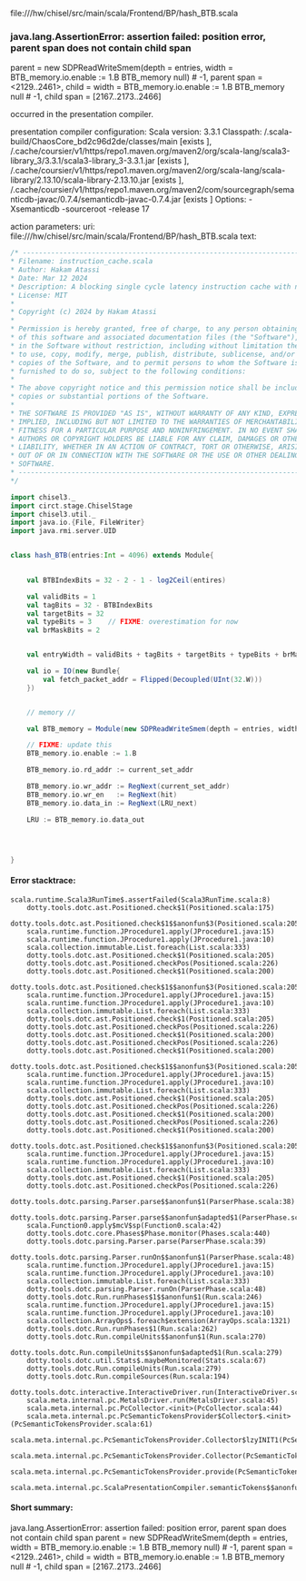 file://<WORKSPACE>/hw/chisel/src/main/scala/Frontend/BP/hash_BTB.scala
### java.lang.AssertionError: assertion failed: position error, parent span does not contain child span
parent      = new SDPReadWriteSmem(depth = entries,
  width = BTB_memory.io.enable := 1.B BTB_memory null) # -1,
parent span = <2129..2461>,
child       = width = BTB_memory.io.enable := 1.B BTB_memory null # -1,
child span  = [2167..2173..2466]

occurred in the presentation compiler.

presentation compiler configuration:
Scala version: 3.3.1
Classpath:
<WORKSPACE>/.scala-build/ChaosCore_bd2c96d2de/classes/main [exists ], <HOME>/.cache/coursier/v1/https/repo1.maven.org/maven2/org/scala-lang/scala3-library_3/3.3.1/scala3-library_3-3.3.1.jar [exists ], <HOME>/.cache/coursier/v1/https/repo1.maven.org/maven2/org/scala-lang/scala-library/2.13.10/scala-library-2.13.10.jar [exists ], <HOME>/.cache/coursier/v1/https/repo1.maven.org/maven2/com/sourcegraph/semanticdb-javac/0.7.4/semanticdb-javac-0.7.4.jar [exists ]
Options:
-Xsemanticdb -sourceroot <WORKSPACE> -release 17


action parameters:
uri: file://<WORKSPACE>/hw/chisel/src/main/scala/Frontend/BP/hash_BTB.scala
text:
```scala
/* ------------------------------------------------------------------------------------
* Filename: instruction_cache.scala
* Author: Hakam Atassi
* Date: Mar 12 2024
* Description: A blocking single cycle latency instruction cache with no CPU write port (no self modifying functionality).
* License: MIT
*
* Copyright (c) 2024 by Hakam Atassi
*
* Permission is hereby granted, free of charge, to any person obtaining a copy
* of this software and associated documentation files (the "Software"), to deal
* in the Software without restriction, including without limitation the rights
* to use, copy, modify, merge, publish, distribute, sublicense, and/or sell
* copies of the Software, and to permit persons to whom the Software is
* furnished to do so, subject to the following conditions:
* 
* The above copyright notice and this permission notice shall be included in all
* copies or substantial portions of the Software.
*
* THE SOFTWARE IS PROVIDED "AS IS", WITHOUT WARRANTY OF ANY KIND, EXPRESS OR
* IMPLIED, INCLUDING BUT NOT LIMITED TO THE WARRANTIES OF MERCHANTABILITY,
* FITNESS FOR A PARTICULAR PURPOSE AND NONINFRINGEMENT. IN NO EVENT SHALL THE
* AUTHORS OR COPYRIGHT HOLDERS BE LIABLE FOR ANY CLAIM, DAMAGES OR OTHER
* LIABILITY, WHETHER IN AN ACTION OF CONTRACT, TORT OR OTHERWISE, ARISING FROM,
* OUT OF OR IN CONNECTION WITH THE SOFTWARE OR THE USE OR OTHER DEALINGS IN THE
* SOFTWARE.
* ------------------------------------------------------------------------------------ 
*/

import chisel3._
import circt.stage.ChiselStage
import chisel3.util._
import java.io.{File, FileWriter}
import java.rmi.server.UID


class hash_BTB(entries:Int = 4096) extends Module{

    
    val BTBIndexBits = 32 - 2 - 1 - log2Ceil(entires)

    val validBits = 1
    val tagBits = 32 - BTBIndexBits
    val targetBits = 32
    val typeBits = 3    // FIXME: overestimation for now
    val brMaskBits = 2


    val entryWidth = validBits + tagBits + targetBits + typeBits + brMaskBits

    val io = IO(new Bundle{
        val fetch_packet_addr = Flipped(Decoupled(UInt(32.W)))
    })


    // memory // 

    val BTB_memory = Module(new SDPReadWriteSmem(depth = entries, width = 

    // FIXME: update this
    BTB_memory.io.enable := 1.B

    BTB_memory.io.rd_addr := current_set_addr

    BTB_memory.io.wr_addr := RegNext(current_set_addr)
    BTB_memory.io.wr_en   := RegNext(hit)
    BTB_memory.io.data_in := RegNext(LRU_next)

    LRU := BTB_memory.io.data_out




}
```



#### Error stacktrace:

```
scala.runtime.Scala3RunTime$.assertFailed(Scala3RunTime.scala:8)
	dotty.tools.dotc.ast.Positioned.check$1(Positioned.scala:175)
	dotty.tools.dotc.ast.Positioned.check$1$$anonfun$3(Positioned.scala:205)
	scala.runtime.function.JProcedure1.apply(JProcedure1.java:15)
	scala.runtime.function.JProcedure1.apply(JProcedure1.java:10)
	scala.collection.immutable.List.foreach(List.scala:333)
	dotty.tools.dotc.ast.Positioned.check$1(Positioned.scala:205)
	dotty.tools.dotc.ast.Positioned.checkPos(Positioned.scala:226)
	dotty.tools.dotc.ast.Positioned.check$1(Positioned.scala:200)
	dotty.tools.dotc.ast.Positioned.check$1$$anonfun$3(Positioned.scala:205)
	scala.runtime.function.JProcedure1.apply(JProcedure1.java:15)
	scala.runtime.function.JProcedure1.apply(JProcedure1.java:10)
	scala.collection.immutable.List.foreach(List.scala:333)
	dotty.tools.dotc.ast.Positioned.check$1(Positioned.scala:205)
	dotty.tools.dotc.ast.Positioned.checkPos(Positioned.scala:226)
	dotty.tools.dotc.ast.Positioned.check$1(Positioned.scala:200)
	dotty.tools.dotc.ast.Positioned.checkPos(Positioned.scala:226)
	dotty.tools.dotc.ast.Positioned.check$1(Positioned.scala:200)
	dotty.tools.dotc.ast.Positioned.check$1$$anonfun$3(Positioned.scala:205)
	scala.runtime.function.JProcedure1.apply(JProcedure1.java:15)
	scala.runtime.function.JProcedure1.apply(JProcedure1.java:10)
	scala.collection.immutable.List.foreach(List.scala:333)
	dotty.tools.dotc.ast.Positioned.check$1(Positioned.scala:205)
	dotty.tools.dotc.ast.Positioned.checkPos(Positioned.scala:226)
	dotty.tools.dotc.ast.Positioned.check$1(Positioned.scala:200)
	dotty.tools.dotc.ast.Positioned.checkPos(Positioned.scala:226)
	dotty.tools.dotc.ast.Positioned.check$1(Positioned.scala:200)
	dotty.tools.dotc.ast.Positioned.check$1$$anonfun$3(Positioned.scala:205)
	scala.runtime.function.JProcedure1.apply(JProcedure1.java:15)
	scala.runtime.function.JProcedure1.apply(JProcedure1.java:10)
	scala.collection.immutable.List.foreach(List.scala:333)
	dotty.tools.dotc.ast.Positioned.check$1(Positioned.scala:205)
	dotty.tools.dotc.ast.Positioned.checkPos(Positioned.scala:226)
	dotty.tools.dotc.parsing.Parser.parse$$anonfun$1(ParserPhase.scala:38)
	dotty.tools.dotc.parsing.Parser.parse$$anonfun$adapted$1(ParserPhase.scala:39)
	scala.Function0.apply$mcV$sp(Function0.scala:42)
	dotty.tools.dotc.core.Phases$Phase.monitor(Phases.scala:440)
	dotty.tools.dotc.parsing.Parser.parse(ParserPhase.scala:39)
	dotty.tools.dotc.parsing.Parser.runOn$$anonfun$1(ParserPhase.scala:48)
	scala.runtime.function.JProcedure1.apply(JProcedure1.java:15)
	scala.runtime.function.JProcedure1.apply(JProcedure1.java:10)
	scala.collection.immutable.List.foreach(List.scala:333)
	dotty.tools.dotc.parsing.Parser.runOn(ParserPhase.scala:48)
	dotty.tools.dotc.Run.runPhases$1$$anonfun$1(Run.scala:246)
	scala.runtime.function.JProcedure1.apply(JProcedure1.java:15)
	scala.runtime.function.JProcedure1.apply(JProcedure1.java:10)
	scala.collection.ArrayOps$.foreach$extension(ArrayOps.scala:1321)
	dotty.tools.dotc.Run.runPhases$1(Run.scala:262)
	dotty.tools.dotc.Run.compileUnits$$anonfun$1(Run.scala:270)
	dotty.tools.dotc.Run.compileUnits$$anonfun$adapted$1(Run.scala:279)
	dotty.tools.dotc.util.Stats$.maybeMonitored(Stats.scala:67)
	dotty.tools.dotc.Run.compileUnits(Run.scala:279)
	dotty.tools.dotc.Run.compileSources(Run.scala:194)
	dotty.tools.dotc.interactive.InteractiveDriver.run(InteractiveDriver.scala:165)
	scala.meta.internal.pc.MetalsDriver.run(MetalsDriver.scala:45)
	scala.meta.internal.pc.PcCollector.<init>(PcCollector.scala:44)
	scala.meta.internal.pc.PcSemanticTokensProvider$Collector$.<init>(PcSemanticTokensProvider.scala:61)
	scala.meta.internal.pc.PcSemanticTokensProvider.Collector$lzyINIT1(PcSemanticTokensProvider.scala:61)
	scala.meta.internal.pc.PcSemanticTokensProvider.Collector(PcSemanticTokensProvider.scala:61)
	scala.meta.internal.pc.PcSemanticTokensProvider.provide(PcSemanticTokensProvider.scala:90)
	scala.meta.internal.pc.ScalaPresentationCompiler.semanticTokens$$anonfun$1(ScalaPresentationCompiler.scala:110)
```
#### Short summary: 

java.lang.AssertionError: assertion failed: position error, parent span does not contain child span
parent      = new SDPReadWriteSmem(depth = entries,
  width = BTB_memory.io.enable := 1.B BTB_memory null) # -1,
parent span = <2129..2461>,
child       = width = BTB_memory.io.enable := 1.B BTB_memory null # -1,
child span  = [2167..2173..2466]